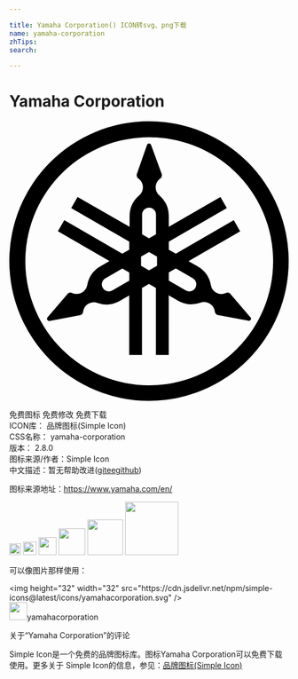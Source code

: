 ```yaml
---

title: Yamaha Corporation() ICON转svg、png下载
name: yamaha-corporation
zhTips: 
search: 

---
```


# Yamaha Corporation  <small style="font-size: 60%;font-weight: 100"></small>

<div id="svg" class="svg-wrap">
<svg role="img" xmlns="http://www.w3.org/2000/svg" viewBox="0 0 24 24"><title>Yamaha Corporation icon</title><path d="M12 0a12 12 0 1012 12A12 12 0 0012 0zm-.412 1.377A10.648 10.648 0 0122.664 12 10.648 10.648 0 0112 22.664a10.648 10.648 0 01-.412-21.287zM12 1.9a.184.184 0 00-.172.131l-.883 2.526a.39.39 0 000 .097.3.3 0 00.133.25.926.926 0 01.074 1.465 2.345 2.345 0 00-.82 1.79v.903L5.865 6.498l-.547.953 4.987 2.877v.692l-.602.347-4.978-2.88-.551.954L8.602 12l-.782.45a2.345 2.345 0 00-1.127 1.616.93.93 0 01-1.312.668.293.293 0 00-.277 0 .324.324 0 00-.079.063l-1.742 2.037a.188.188 0 00.176.305l2.633-.493a.36.36 0 00.09-.035.3.3 0 00.152-.238.926.926 0 011.232-.781 2.345 2.345 0 001.954-.184l.78-.451v5.104h1.098v-5.756l.598-.344.598.344v5.756h1.1v-5.123l.78.45a2.345 2.345 0 001.954.184.926.926 0 011.234.782.285.285 0 00.149.238.36.36 0 00.09.035l2.634.492a.184.184 0 00.176-.305l.004.02-1.744-2.037a.39.39 0 00-.075-.063.3.3 0 00-.28 0 .938.938 0 01-.864-.035.93.93 0 01-.434-.633 2.368 2.368 0 00-1.14-1.609l-.782-.45 4.436-2.558-.549-.955-4.98 2.873-.602-.347v-.692l4.985-2.877-.547-.953L13.7 9.062v-.904a2.345 2.345 0 00-.803-1.789.922.922 0 01.079-1.465.309.309 0 00.128-.25.27.27 0 000-.097L12.18 2.03a.184.184 0 00-.18-.13zm.021 5.512a.598.598 0 01.58.598V9.7l-.597.347-.598-.348V8.01a.598.598 0 01.615-.597zm-.017 3.818l.687.391v.781l-.687.391-.688-.39v-.782zm2.299 1.403l1.46.847a.598.598 0 01.223.817v.004a.602.602 0 01-.82.219l-1.465-.844v-.696zm-4.596.004l.602.347v.692l-1.465.844a.598.598 0 11-.598-1.036z"/></svg>
</div>
<detail full-name='yamaha-corporation'></detail>

<div class="detail-page">
<p>
<span><span class="badge-success badge">免费图标</span> <span class="badge-success badge">免费修改</span>  <span class="badge-success badge">免费下载</span> </span>
<br/>
<span>
ICON库：
<span class="badge-secondary badge">品牌图标(Simple Icon)</span> 
</span>
<br/>
<span>
CSS名称：
<span class="badge-secondary badge">yamaha-corporation</span> 
</span>

<br/>
<span>
版本：
<span class="badge-secondary badge">2.8.0</span> 
</span>
<br/>
<span>图标来源/作者：<span class="badge-light badge">Simple Icon</span></span> 
<br/>
<span class="zh-detail">中文描述：暂无<span class="help-link"><span>帮助改进</span>(<a href="https://gitee.com/liuwave/icon-helper/edit/master/json/brands/yamaha-corporation.json" target="_blank" rel="noopener noreferrer">gitee</a><a href="https://github.com/liuwave/icon-helper/edit/master/json/brands/yamaha-corporation.json" target="_blank" rel="noopener noreferrer">github</a></span>)</span><br/>
</p>
</div><div class="description description alert alert-light"><p>图标来源地址：<a href="https://www.yamaha.com/en/" target="_blank" rel="noopener noreferrer">https://www.yamaha.com/en/</a></p></div>
<div class="alert alert-dark">
<img height="21" width="21" src="https://cdn.jsdelivr.net/npm/simple-icons@latest/icons/yamahacorporation.svg" />
<img height="24" width="24" src="https://cdn.jsdelivr.net/npm/simple-icons@latest/icons/yamahacorporation.svg" />
<img height="32" width="32" src="https://cdn.jsdelivr.net/npm/simple-icons@latest/icons/yamahacorporation.svg" />
<img height="48" width="48" src="https://cdn.jsdelivr.net/npm/simple-icons@latest/icons/yamahacorporation.svg" />
<img height="64" width="64" src="https://cdn.jsdelivr.net/npm/simple-icons@latest/icons/yamahacorporation.svg" />
<img height="96" width="96" src="https://cdn.jsdelivr.net/npm/simple-icons@latest/icons/yamahacorporation.svg" />

</div>
<div>
  <p>可以像图片那样使用：    
  </p>
  <div class="alert alert-primary" style="font-size: 14px">
    &lt;img height="32" width="32" src="https://cdn.jsdelivr.net/npm/simple-icons@latest/icons/yamahacorporation.svg" /&gt;
    <copy-btn content='<img height="32" width="32" src="https://cdn.jsdelivr.net/npm/simple-icons@latest/icons/yamahacorporation.svg" />'></copy-btn>
  </div>
  <div class="alert alert-secondary">
    <img height="32" width="32" src="https://cdn.jsdelivr.net/npm/simple-icons@latest/icons/yamahacorporation.svg" />yamahacorporation
    <copy-btn content="yamahacorporation" btn-title="复制图标名称"></copy-btn>
  </div>
</div>

<Vssue title="关于“Yamaha Corporation”的评论" >关于“Yamaha Corporation”的评论</Vssue>


<div><p>Simple Icon是一个免费的品牌图标库。图标Yamaha Corporation可以免费下载使用。更多关于  Simple Icon的信息，参见：<a target="_blank" href="https://iconhelper.cn/brands.html">品牌图标(Simple Icon)</a>
</p></div>
